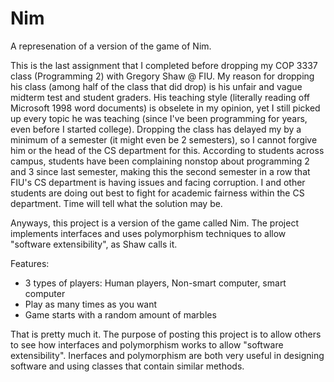 # Nim
A represenation of a version of the game of Nim.

This is the last assignment that I completed before dropping my COP 3337 class (Programming 2) with Gregory Shaw @ FIU. My reason for dropping his class (among half of the class that did drop) is his unfair and vague midterm test and student graders. His teaching style (literally reading off Microsoft 1998 word documents) is obselete in my opinion, yet I still picked up every topic he was teaching (since I've been programming for years, even before I started college). Dropping the class has delayed my by a minimum of a semester (it might even be 2 semesters), so I cannot forgive him or the head of the CS department for this. According to students across campus, students have been complaining nonstop about programming 2 and 3 since last semester, making this the second semester in a row that FIU's CS department is having issues and facing corruption. I and other students are doing out best to fight for academic fairness within the CS department. Time will tell what the solution may be.

Anyways, this project is a version of the game called Nim. The project implements interfaces and uses polymorphism techniques to allow "software  extensibility", as Shaw calls it.

Features:
- 3 types of players: Human players, Non-smart computer, smart computer
- Play as many times as you want
- Game starts with a random amount of marbles

That is pretty much it. The purpose of posting this project is to allow others to see how interfaces and polymorphism works to allow "software extensibility". Inerfaces and polymorphism are both very useful in designing software and using classes that contain similar methods.
